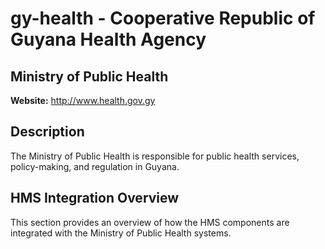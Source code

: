 # gy-health - Cooperative Republic of Guyana Health Agency

## Ministry of Public Health

**Website:** http://www.health.gov.gy

## Description

The Ministry of Public Health is responsible for public health services, policy-making, and regulation in Guyana.

## HMS Integration Overview

This section provides an overview of how the HMS components are integrated with the Ministry of Public Health systems.
